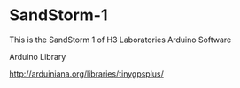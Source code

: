 SandStorm-1
===========

This is the SandStorm 1 of H3 Laboratories Arduino Software


Arduino Library

http://arduiniana.org/libraries/tinygpsplus/
